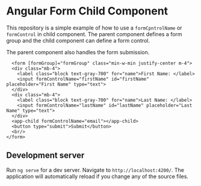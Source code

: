 # Angular Form Child Component

This repository is a simple example of how to use a `formCpntrolName` or `formControl` in child component. 
The parent component defines a form group and the child component can define a form control.

The parent component also handles the form submission.


```angular2html
  <form [formGroup]="formGroup" class="min-w-min justify-center m-4">
  <div class="mb-4">
    <label class="block text-gray-700" for="name">First Name: </label>
    <input formControlName="firstName" id="firstName" placeholder="First Name" type="text">
  </div>
  <div class="mb-4">
    <label class="block text-gray-700" for="name">Last Name: </label>
    <input formControlName="lastName" id="lastName" placeholder="Last Name" type="text">
  </div>
  <app-child formControlName="email"></app-child>
  <button type="submit">Submit</button>
  <br/>
</form>
```

## Development server

Run `ng serve` for a dev server. Navigate to `http://localhost:4200/`. The application will automatically reload if you change any of the source files.

